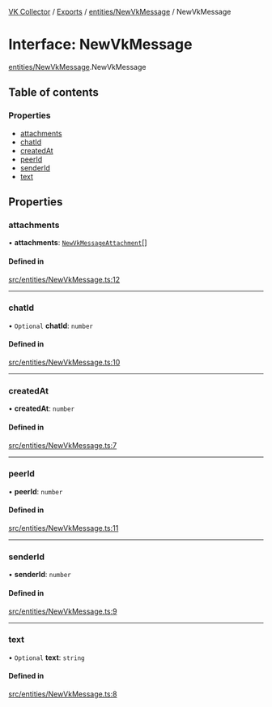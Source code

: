 [VK Collector](../README.md) / [Exports](../modules.md) / [entities/NewVkMessage](../modules/entities_NewVkMessage.md) / NewVkMessage

# Interface: NewVkMessage

[entities/NewVkMessage](../modules/entities_NewVkMessage.md).NewVkMessage

## Table of contents

### Properties

- [attachments](entities_NewVkMessage.NewVkMessage.md#attachments)
- [chatId](entities_NewVkMessage.NewVkMessage.md#chatid)
- [createdAt](entities_NewVkMessage.NewVkMessage.md#createdat)
- [peerId](entities_NewVkMessage.NewVkMessage.md#peerid)
- [senderId](entities_NewVkMessage.NewVkMessage.md#senderid)
- [text](entities_NewVkMessage.NewVkMessage.md#text)

## Properties

### attachments

• **attachments**: [`NewVkMessageAttachment`](entities_NewVkMessage.NewVkMessageAttachment.md)[]

#### Defined in

[src/entities/NewVkMessage.ts:12](https://github.com/digitalchat-ru/digitalchat-vk-collector/blob/f91fa2b/src/entities/NewVkMessage.ts#L12)

___

### chatId

• `Optional` **chatId**: `number`

#### Defined in

[src/entities/NewVkMessage.ts:10](https://github.com/digitalchat-ru/digitalchat-vk-collector/blob/f91fa2b/src/entities/NewVkMessage.ts#L10)

___

### createdAt

• **createdAt**: `number`

#### Defined in

[src/entities/NewVkMessage.ts:7](https://github.com/digitalchat-ru/digitalchat-vk-collector/blob/f91fa2b/src/entities/NewVkMessage.ts#L7)

___

### peerId

• **peerId**: `number`

#### Defined in

[src/entities/NewVkMessage.ts:11](https://github.com/digitalchat-ru/digitalchat-vk-collector/blob/f91fa2b/src/entities/NewVkMessage.ts#L11)

___

### senderId

• **senderId**: `number`

#### Defined in

[src/entities/NewVkMessage.ts:9](https://github.com/digitalchat-ru/digitalchat-vk-collector/blob/f91fa2b/src/entities/NewVkMessage.ts#L9)

___

### text

• `Optional` **text**: `string`

#### Defined in

[src/entities/NewVkMessage.ts:8](https://github.com/digitalchat-ru/digitalchat-vk-collector/blob/f91fa2b/src/entities/NewVkMessage.ts#L8)
